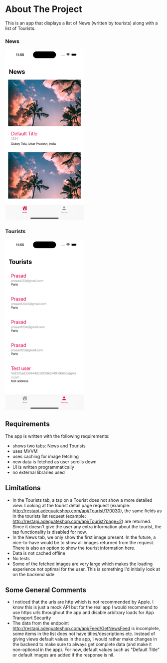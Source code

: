 <!-- ABOUT THE PROJECT -->
# About The Project

This is an app that displays a list of News (written by tourists) along with a list of Tourists.

### News 
<img src="demo/News%20-%20iPhone%2014%20Pro%20Max.png" width=50% height=50%>


### Tourists 
<img src="demo/Tourists%20-%20iPhone%2014%20Pro%20Max.png" width=50% height=50%>

<!-- Requirements -->
## Requirements

The app is written with the following requirements:
- shows two tabs: News and Tourists
- uses MVVM
- uses caching for image fetching
- new data is fetched as user scrolls down 
- UI is written programmatically 
- no external libraries used

## Limitations

- In the Tourists tab, a tap on a Tourist does not show a more detailed view. Looking at the tourist detail page request (example: http://restapi.adequateshop.com/api/Tourist/170030), the same fields as in the tourists list request (example: http://restapi.adequateshop.com/api/Tourist?page=2) are returned. Since it doesn't give the user any extra information about the tourist, the tap functionality is disabled for now. 
- In the News tab, we only show the first image present. In the future, a nice-to-have would be to show all images returned from the request. There is also an option to show the tourist information here. 
- Data is not cached offline
- No tests
- Some of the fetched images are very large which makes the loading experience not optimal for the user. This is something I'd initially look at on the backend side

## Some General Comments

- I noticed that the urls are http which is not recommended by Apple. I know this is just a mock API but for the real app I would recommend to use https urls throughout the app and disable arbitrary loads for App Transport Security
- The data from the endpoint http://restapi.adequateshop.com/api/Feed/GetNewsFeed is incomplete, some items in the list does not have titles/descriptions etc. Instead of giving views default values in the app, I would rather make changes in the backend to make sure to always get complete data (and make it non-optional in the app). For now, default values such as "Default Title" or default images are added if the response is nil.
